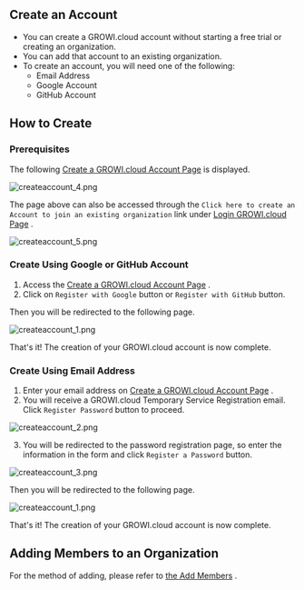 ## Create an Account

- You can create a GROWI.cloud account without starting a free trial or creating an organization.
- You can add that account to an existing organization.
- To create an account, you will need one of the following:
  - Email Address
  - Google Account
  - GitHub Account

## How to Create

### Prerequisites

The following [Create a GROWI.cloud Account Page](https://growi.cloud/create-account-only) is displayed.

<img :src="$withBase('/assets/images/en/createaccount_4.png')" alt="createaccount_4.png">

The page above can also be accessed through the `Click here to create an Account to join an existing organization` link under [Login GROWI.cloud Page](https://growi.cloud/login) .

<img :src="$withBase('/assets/images/en/createaccount_5.png')" alt="createaccount_5.png">

### Create Using Google or GitHub Account

1. Access the [Create a GROWI.cloud Account Page](https://growi.cloud/create-account-only) .
2. Click on `Register with Google` button or `Register with GitHub` button.

Then you will be redirected to the following page.

<img :src="$withBase('/assets/images/en/createaccount_1.png')" alt="createaccount_1.png">

That's it! The creation of your GROWI.cloud account is now complete.

### Create Using Email Address

1. Enter your email address on [Create a GROWI.cloud Account Page](https://growi.cloud/create-account-only) .
2. You will receive a GROWI.cloud Temporary Service Registration email. Click `Register Password` button to proceed.

<img :src="$withBase('/assets/images/en/createaccount_2.png')" alt="createaccount_2.png">

3. You will be redirected to the password registration page, so enter the information in the form and click `Register a Password` button.

<img :src="$withBase('/assets/images/en/createaccount_3.png')" alt="createaccount_3.png">

Then you will be redirected to the following page.

<img :src="$withBase('/assets/images/en/createaccount_1.png')" alt="createaccount_1.png">

That's it! The creation of your GROWI.cloud account is now complete.

## Adding Members to an Organization

For the method of adding, please refer to [the Add Members](/en/cloud/organization.html#add-members) .
